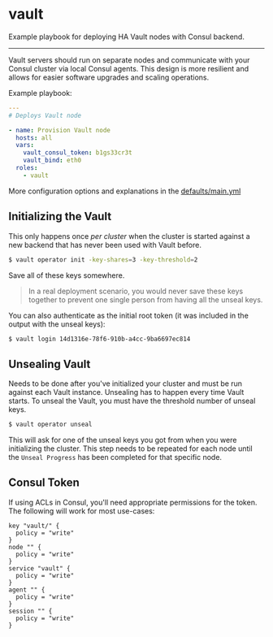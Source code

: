 # vault

Example playbook for deploying HA Vault nodes with Consul backend.

---

Vault servers should run on separate nodes and communicate with your Consul cluster via local Consul agents. This design is more resilient and allows for easier software upgrades and scaling operations.

Example playbook:

```yml
---
# Deploys Vault node

- name: Provision Vault node
  hosts: all
  vars:
    vault_consul_token: b1gs33cr3t
    vault_bind: eth0
  roles:
    - vault
```

More configuration options and explanations in the [defaults/main.yml](/vault/defaults/main.yml)

## Initializing the Vault

This only happens once _per cluster_ when the cluster is started against a new backend that has never been used with Vault before.

```sh
$ vault operator init -key-shares=3 -key-threshold=2
```

Save all of these keys somewhere.

> In a real deployment scenario, you would never save these keys together to prevent one single person from having all the unseal keys.

You can also authenticate as the initial root token (it was included in the output with the unseal keys):

```sh
$ vault login 14d1316e-78f6-910b-a4cc-9ba6697ec814
```

## Unsealing Vault

Needs to be done after you've initialized your cluster and must be run against each Vault instance. Unsealing has to happen every time Vault starts. To unseal the Vault, you must have the threshold number of unseal keys.

```sh
$ vault operator unseal
```

This will ask for one of the unseal keys you got from when you were initializing the cluster. This step needs to be repeated for each node until the `Unseal Progress` has been completed for that specific node.

## Consul Token

If using ACLs in Consul, you'll need appropriate permissions for the token. The following will work for most use-cases:

```hcl
key "vault/" {
  policy = "write"
}
node "" {
  policy = "write"
}
service "vault" {
  policy = "write"
}
agent "" {
  policy = "write"
}
session "" {
  policy = "write"
}
```

